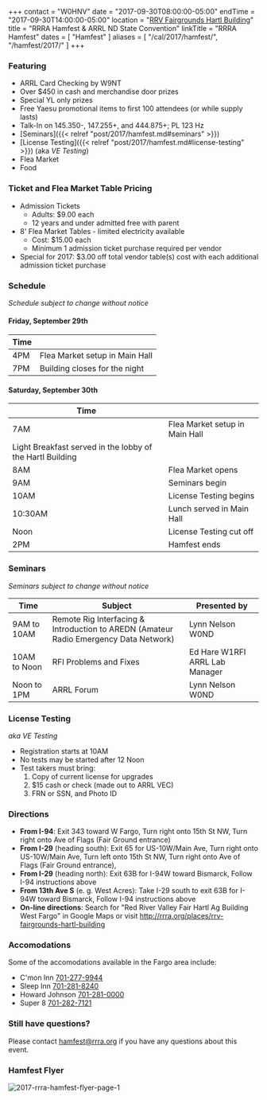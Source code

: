 +++
contact = "W0HNV"
date = "2017-09-30T08:00:00-05:00"
endTime	 = "2017-09-30T14:00:00-05:00"
location = "[RRV Fairgrounds Hartl Building](/places/rrv-fairgrounds-hartl-building)"
title = "RRRA Hamfest & ARRL ND State Convention"
linkTitle = "RRRA Hamfest"
dates = [ "Hamfest" ]
aliases = [ "/cal/2017/hamfest/", "/hamfest/2017/" ]
+++
### Featuring

* ARRL Card Checking by W9NT
* Over $450 in cash and merchandise door prizes
* Special YL only prizes
* Free Yaesu promotional items to first 100 attendees (or while supply lasts)
* Talk-In on 145.350-, 147.255+, and 444.875+; PL 123 Hz
* [Seminars]({{< relref "post/2017/hamfest.md#seminars" >}})
* [License Testing]({{< relref "post/2017/hamfest.md#license-testing" >}}) (aka *VE Testing*)
* Flea Market
* Food

### Ticket and Flea Market Table Pricing
* Admission Tickets
    * Adults: $9.00 each
    * 12 years and under admitted free with parent
* 8' Flea Market Tables - limited electricity available
    * Cost: $15.00 each
    * Minimum 1 admission ticket purchase required per vendor
* Special for 2017: $3.00 off total vendor table(s) cost with each additional admission ticket purchase

### Schedule

*Schedule subject to change without notice*

#### Friday, September 29th

Time |      |
-----|------|
4PM | Flea Market setup in Main Hall
7PM | Building closes for the night

#### Saturday, September 30th

Time |      |
-----|------|
7AM | Flea Market setup in Main Hall
 | Light Breakfast served in the lobby of the Hartl Building
8AM | Flea Market opens
9AM | Seminars begin
10AM | License Testing begins
10:30AM | Lunch served in Main Hall
Noon | License Testing cut off
2PM | Hamfest ends

### Seminars

*Seminars subject to change without notice*

Time | Subject | Presented by
-----|---------|-------------
9AM to 10AM | Remote Rig Interfacing & Introduction to AREDN (Amateur Radio Emergency Data Network) | Lynn Nelson W0ND
10AM to Noon | RFI Problems and Fixes | Ed Hare W1RFI ARRL Lab Manager
Noon to 1PM | ARRL Forum | Lynn Nelson W0ND

### License Testing

*aka VE Testing*

* Registration starts at 10AM
* No tests may be started after 12 Noon
* Test takers must bring:
    1. Copy of current license for upgrades
    1. $15 cash or check (made out to ARRL VEC)
    1. FRN or SSN, and Photo ID

### Directions

* **From I-94**: Exit 343 toward W Fargo, Turn right onto 15th St NW, Turn right onto Ave of Flags (Fair Ground entrance)
* **From I-29** (heading south): Exit 65 for US-10W/Main Ave, Turn right onto US-10W/Main Ave, Turn left onto 15th St NW, Turn right onto Ave of Flags (Fair Ground entrance),
* **From I-29** (heading north): Exit 63B for I-94W toward Bismarck, Follow I-94 instructions above
* **From 13th Ave S** (e. g. West Acres): Take I-29 south to exit 63B for I-94W toward Bismarck, Follow I-94 instructions above
* **On-line directions**: Search for "Red River Valley Fair Hartl Ag Building West Fargo" in Google Maps or visit http://rrra.org/places/rrv-fairgrounds-hartl-building

### Accomodations

Some of the accomodations available in the Fargo area include:

* C'mon Inn [701-277-9944](tel:701-277-9944)
* Sleep Inn [701-281-8240](tel:701-281-8240)
* Howard Johnson [701-281-0000](tel:701-281-0000)
* Super 8 [701-282-7121](tel:701-282-7121)

### Still have questions?

Please contact [hamfest@rrra.org](mailto:hamfest@rrra.org) if you have any questions about this event.

### Hamfest Flyer

<img src="https://farm5.staticflickr.com/4405/36233657494_8edcbb4979_z.jpg" alt="2017-rrra-hamfest-flyer-page-1">
